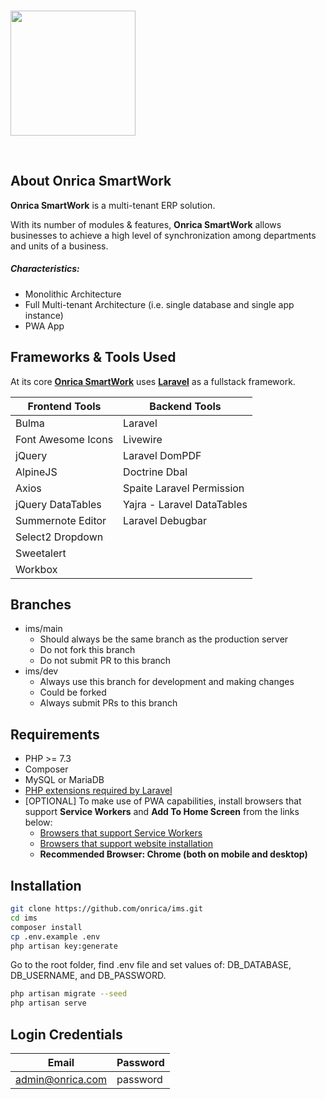 <br/>

<p>
	<img src="https://onricatech.com/img/logo.png" width="200" />
</p>

<br/>

## About Onrica SmartWork

**Onrica SmartWork** is a multi-tenant ERP solution.

With its number of modules & features, **Onrica SmartWork** allows businesses to achieve a high level of synchronization among departments and units of a business.

##### Characteristics:

-   Monolithic Architecture
-   Full Multi-tenant Architecture (i.e. single database and single app instance)
-   PWA App

## Frameworks & Tools Used

At its core [**Onrica SmartWork**](https://onricatech.com/products/smartwork) uses [**Laravel**](https://laravel.com) as a fullstack framework.

| Frontend Tools     | Backend Tools              |
| ------------------ | -------------------------- |
| Bulma              | Laravel                    |
| Font Awesome Icons | Livewire                   |
| jQuery             | Laravel DomPDF             |
| AlpineJS           | Doctrine Dbal              |
| Axios              | Spaite Laravel Permission  |
| jQuery DataTables  | Yajra - Laravel DataTables |
| Summernote Editor  | Laravel Debugbar           |
| Select2 Dropdown   |                            |
| Sweetalert         |                            |
| Workbox            |                            |

## Branches

-   ims/main
    -   Should always be the same branch as the production server
    -   Do not fork this branch
    -   Do not submit PR to this branch
-   ims/dev
    -   Always use this branch for development and making changes
    -   Could be forked
    -   Always submit PRs to this branch

## Requirements

-   PHP >= 7.3
-   Composer
-   MySQL or MariaDB
-   [PHP extensions required by Laravel](https://laravel.com/docs/8.x/deployment#server-requirements)
-   [OPTIONAL] To make use of PWA capabilities, install browsers that support **Service Workers** and **Add To Home Screen** from the links below:
    -   [Browsers that support Service Workers](https://caniuse.com/?search=service%20worker)
    -   [Browsers that support website installation](https://caniuse.com/?search=a2hs)
    -   **Recommended Browser: Chrome (both on mobile and desktop)**

## Installation

```bash
git clone https://github.com/onrica/ims.git
cd ims
composer install
cp .env.example .env
php artisan key:generate
```

Go to the root folder, find .env file and set values of: DB_DATABASE, DB_USERNAME, and DB_PASSWORD.

```bash
php artisan migrate --seed
php artisan serve
```

## Login Credentials

| Email            | Password |
| ---------------- | -------- |
| admin@onrica.com | password |

